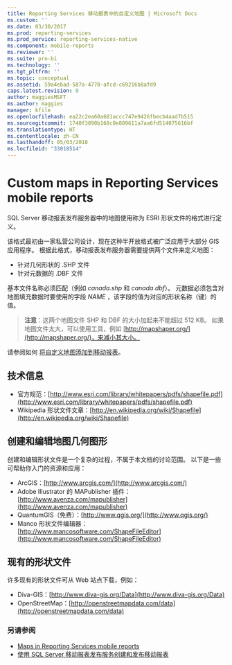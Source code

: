 ```yaml
---
title: Reporting Services 移动报表中的自定义地图 | Microsoft Docs
ms.custom: ''
ms.date: 03/30/2017
ms.prod: reporting-services
ms.prod_service: reporting-services-native
ms.component: mobile-reports
ms.reviewer: ''
ms.suite: pro-bi
ms.technology: ''
ms.tgt_pltfrm: ''
ms.topic: conceptual
ms.assetid: 59a4ebad-587a-4770-afcd-c69216b8afd9
caps.latest.revision: 9
author: maggiesMSFT
ms.author: maggies
manager: kfile
ms.openlocfilehash: ea22c2ea60a681accc747e9426fbecb4aad7b515
ms.sourcegitcommit: 1740f3090b168c0e809611a7aa6fd514075616bf
ms.translationtype: HT
ms.contentlocale: zh-CN
ms.lasthandoff: 05/03/2018
ms.locfileid: "33018514"
---
```

# <a name="custom-maps-in-reporting-services-mobile-reports"></a>Custom maps in Reporting Services mobile reports
SQL Server 移动报表发布服务器中的地图使用称为 ESRI 形状文件的格式进行定义。  
  
该格式最初由一家私营公司设计，现在这种半开放格式被广泛应用于大部分 GIS 应用程序。 根据此格式，移动报表发布服务器需要提供两个文件来定义地图：  
  
- 针对几何形状的 .SHP 文件  
- 针对元数据的 .DBF 文件  
  
基本文件名称必须匹配（例如 *canada.shp* 和 *canada.dbf*）。 元数据必须包含对地图填充数据时要使用的字段 *NAME* ，该字段的值为对应的形状名称（键）的值。  
  
> **注意**：这两个地图文件 SHP 和 DBF 的大小加起来不能超过 512 KB。 如果地图文件太大，可以使用工具，例如 [http://mapshaper.org/](http://mapshaper.org/)，来减小其大小。  
  
请参阅如何 [将自定义地图添加到移动报表](../../reporting-services/mobile-reports/add-a-custom-map-to-a-reporting-services-mobile-report.md)。  
  
## <a name="technical-information"></a>技术信息  
  
- 官方规范：[http://www.esri.com/library/whitepapers/pdfs/shapefile.pdf](http://www.esri.com/library/whitepapers/pdfs/shapefile.pdf)  
- Wikipedia 形状文件文章：[http://en.wikipedia.org/wiki/Shapefile](http://en.wikipedia.org/wiki/Shapefile)  
  
## <a name="creating--editing-map-geometry"></a>创建和编辑地图几何图形  
  
创建和编辑形状文件是一个复杂的过程，不属于本文档的讨论范围。 以下是一些可帮助你入门的资源和应用：  
  
- ArcGIS：[http://www.arcgis.com/](http://www.arcgis.com/)  
- Adobe Illustrator 的 MAPublisher 插件：[http://www.avenza.com/mapublisher](http://www.avenza.com/mapublisher)  
- QuantumGIS（免费）：[http://www.qgis.org/](http://www.qgis.org/)  
- Manco 形状文件编辑器：[http://www.mancosoftware.com/ShapeFileEditor](http://www.mancosoftware.com/ShapeFileEditor)  
  
## <a name="existing-shapefiles"></a>现有的形状文件  
  
许多现有的形状文件可从 Web 站点下载，例如：  
  
- Diva-GIS：[http://www.diva-gis.org/Data](http://www.diva-gis.org/Data)  
- OpenStreetMap：[http://openstreetmapdata.com/data](http://openstreetmapdata.com/data)  
  
### <a name="see-also"></a>另请参阅  
- [Maps in Reporting Services mobile reports](../../reporting-services/mobile-reports/maps-in-reporting-services-mobile-reports.md)  
- [使用 SQL Server 移动报表发布服务创建和发布移动报表](../../reporting-services/mobile-reports/create-mobile-reports-with-sql-server-mobile-report-publisher.md)   
  
  
  
